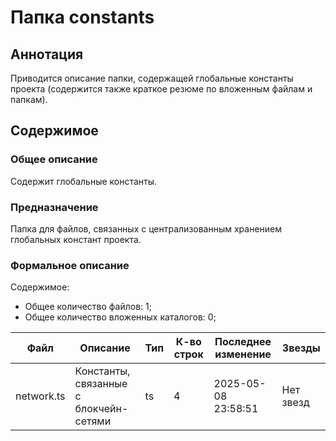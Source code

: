 # Папка constants

## Аннотация

Приводится описание папки, содержащей глобальные константы проекта (содержится также
краткое резюме по вложенным файлам и папкам).

## Содержимое

### Общее описание

Содержит глобальные константы.

### Предназначение

Папка для файлов, связанных с централизованным хранением глобальных констант проекта.

### Формальное описание

Содержимое:
* Общее количество файлов: 1;
* Общее количество вложенных каталогов: 0;

| Файл       | Описание                               | Тип | К-во строк | Последнее изменение | Звезды    |
|------------|----------------------------------------|-----|------------|---------------------|-----------|
| network.ts | Константы, связанные с блокчейн-сетями | ts  | 4          | 2025-05-08 23:58:51 | Нет звезд |

